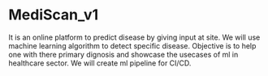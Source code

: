 # MediScan_v1
It is an online platform to predict disease by giving input at site. We will use machine learning algorithm to detect specific disease. Objective is to help one with there primary dignosis and showcase the usecases of ml in healthcare sector. We will create ml pipeline for CI/CD.
